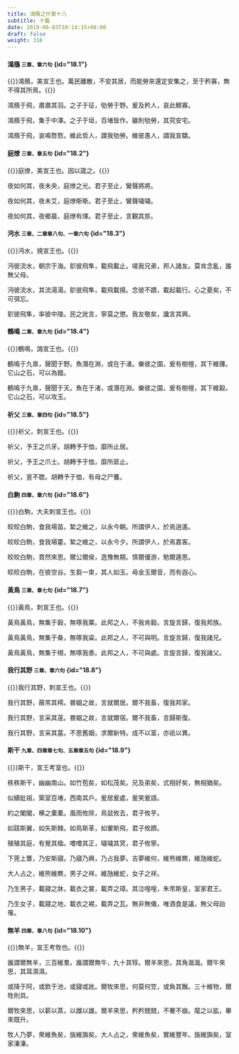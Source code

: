 ```yaml
---
title: 鴻鴈之什第十八
subtitle: 十篇
date: 2019-06-03T10:14:15+08:00
draft: false
weight: 318
---
```


#### 鴻鴈 <small>三章、章六句</small> {id="18.1"}

{{<alert info>}}鴻鴈，美宣王也。萬民離散，不安其居，而能勞來還定安集之，至于矜寡，無不得其所焉。{{</alert>}}

<p id="18.1.1">鴻鴈于飛，肅肅其羽。之子于征，劬勞于野。爰及矜人，哀此鰥寡。</p>
<p id="18.1.2">鴻鴈于飛，集于中澤。之子于垣，百堵皆作。雖則劬勞，其究安宅。</p>
<p id="18.1.3">鴻鴈于飛，哀鳴嗸嗸。維此哲人，謂我劬勞。維彼愚人，謂我宣驕。</p>

#### 庭燎 <small>三章、章五句</small> {id="18.2"}

{{<alert info>}}庭燎，美宣王也。因以箴之。{{</alert>}}

<p id="18.2.1">夜如何其，夜未央，庭燎之光。君子至止，鸞聲將將。</p>
<p id="18.2.2">夜如何其，夜未艾，庭燎晣晣。君子至止，鸞聲噦噦。</p>
<p id="18.2.3">夜如何其，夜鄉晨，庭燎有煇。君子至止，言觀其旂。</p>

#### 沔水 <small>三章、二章章八句、一章六句</small> {id="18.3"}

{{<alert info>}}沔水，規宣王也。{{</alert>}}

<p id="18.3.1">沔彼流水，朝宗于海。鴥彼飛隼，載飛載止。嗟我兄弟，邦人諸友。莫肯念亂，誰無父母。</p>
<p id="18.3.2">沔彼流水，其流湯湯。鴥彼飛隼，載飛載揚。念彼不蹟，載起載行。心之憂矣，不可弭忘。</p>
<p id="18.3.3">鴥彼飛隼，率彼中陵。民之訛言，寧莫之懲。我友敬矣，讒言其興。</p>

#### 鶴鳴 <small>二章、章九句</small> {id="18.4"}

{{<alert info>}}鶴鳴，誨宣王也。{{</alert>}}

<p id="18.4.1">鶴鳴于九臯，聲聞于野。魚潛在淵，或在于渚。樂彼之園，爰有樹檀，其下維蘀。它山之石，可以為錯。</p>
<p id="18.4.2">鶴鳴于九臯，聲聞于天。魚在于渚，或潛在淵。樂彼之園，爰有樹檀，其下維穀。它山之石，可以攻玉。</p>

#### 祈父 <small>三章、章四句</small> {id="18.5"}

{{<alert info>}}祈父，刺宣王也。{{</alert>}}

<p id="18.5.1">祈父，予王之爪牙。胡轉予于恤，靡所止居。</p>
<p id="18.5.2">祈父，予王之爪士。胡轉予于恤，靡所厎止。</p>
<p id="18.5.3">祈父，亶不聦。胡轉予于恤，有母之尸饔。</p>

#### 白駒 <small>四章、章六句</small> {id="18.6"}

{{<alert info>}}白駒，大夫刺宣王也。{{</alert>}}

<p id="18.6.1">皎皎白駒，食我場苗。縶之維之，以永今朝。所謂伊人，於焉逍遙。</p>
<p id="18.6.2">皎皎白駒，食我場藿。縶之維之，以永今夕。所謂伊人，於焉嘉客。</p>
<p id="18.6.3">皎皎白駒，賁然來思。爾公爾侯，逸豫無期。慎爾優游，勉爾遁思。</p>
<p id="18.6.4">皎皎白駒，在彼空谷。生芻一束，其人如玉。毋金玉爾音，而有遐心。</p>

#### 黃鳥 <small>三章、章七句</small> {id="18.7"}

{{<alert info>}}黃鳥，刺宣王也。{{</alert>}}

<p id="18.7.1">黃鳥黃鳥，無集于穀，無啄我粟。此邦之人，不我肯穀。言旋言歸，復我邦族。</p>
<p id="18.7.2">黃鳥黃鳥，無集于桑，無啄我粱。此邦之人，不可與明。言旋言歸，復我諸兄。</p>
<p id="18.7.3">黃鳥黃鳥，無集于栩，無啄我黍。此邦之人，不可與處。言旋言歸，復我諸父。</p>

#### 我行其野 <small>三章、章六句</small> {id="18.8"}

{{<alert info>}}我行其野，刺宣王也。{{</alert>}}

<p id="18.8.1">我行其野，蔽芾其樗。昬姻之故，言就爾居。爾不我畜，復我邦家。</p>
<p id="18.8.2">我行其野，言采其蓫。昬姻之故，言就爾宿。爾不我畜，言歸斯復。</p>
<p id="18.8.3">我行其野，言采其葍。不思舊姻，求爾新特。成不以富，亦祇以異。</p>

#### 斯干 <small>九章、四章章七句、五章章五句</small> {id="18.9"}

{{<alert info>}}斯干，宣王考室也。{{</alert>}}

<p id="18.9.1">秩秩斯干，幽幽南山。如竹苞矣，如松茂矣。兄及弟矣，式相好矣，無相猶矣。</p>
<p id="18.9.2">似續妣祖，築室百堵，西南其戶。爰居爰處，爰笑爰語。</p>
<p id="18.9.3">約之閣閣，椓之橐橐。風雨攸除，鳥鼠攸去，君子攸芋。</p>
<p id="18.9.4">如跂斯翼，如矢斯棘。如鳥斯革，如翬斯飛，君子攸躋。</p>
<p id="18.9.5">殖殖其庭，有覺其楹。噲噲其正，噦噦其冥，君子攸寧。</p>
<p id="18.9.6">下莞上簟，乃安斯寢。乃寢乃興，乃占我夢。吉夢維何，維熊維羆，維虺維蛇。</p>
<p id="18.9.7">大人占之，維熊維羆，男子之祥。維虺維蛇，女子之祥。</p>
<p id="18.9.8">乃生男子，載寢之牀，載衣之裳，載弄之璋。其泣喤喤，朱芾斯皇，室家君王。</p>
<p id="18.9.9">乃生女子，載寢之地，載衣之裼，載弄之瓦。無非無儀，唯酒食是議，無父母詒罹。</p>

#### 無羊 <small>四章、章八句</small> {id="18.10"}

{{<alert info>}}無羊，宣王考牧也。{{</alert>}}

<p id="18.10.1">誰謂爾無羊，三百維羣。誰謂爾無牛，九十其犉。爾羊來思，其角濈濈。爾牛來思，其耳濕濕。</p>
<p id="18.10.2">或降于阿，或飲于池，或寢或訛。爾牧來思，何蓑何笠，或負其餱。三十維物，爾牲則具。</p>
<p id="18.10.3">爾牧來思，以薪以蒸，以雌以雄。爾羊來思，矜矜兢兢，不騫不崩。麾之以肱，畢來既升。</p>
<p id="18.10.4">牧人乃夢，衆維魚矣，旐維旟矣。大人占之，衆維魚矣，實維豐年。旐維旟矣，室家溱溱。</p>
